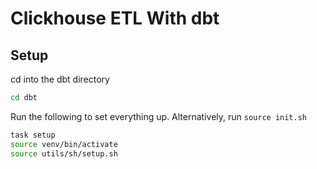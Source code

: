 # Clickhouse ETL With dbt

## Setup
cd into the dbt directory
```sh
cd dbt
```

Run the following to set everything up. Alternatively, run `source init.sh`
```sh
task setup
source venv/bin/activate
source utils/sh/setup.sh
```